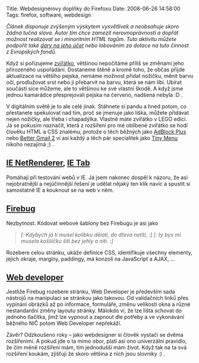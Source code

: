 Title: Webdesignérovy doplňky do Firefoxu
Date: 2008-06-26 14:58:00
Tags: firefox, software, webdesign

*Článek disponuje zvýšeným výskytem vysvětlivek a neobsahuje skoro žádná tučná slova. Autor tím chce zamezit nerovnoprávnosti a dopřát možnost realizovat se i minoritním HTML tagům. Tuto aktivitu můžete podpořit také [dary na jeho účet](http://www.javorek.net/kontakt/) nebo lobováním za dotace na tuto činnost z Evropských fon­dů.*

Když si pořizujeme [zvířátko](http://firefox.czilla.cz/), většinou nepočítáme příliš se změnami jeho přirozeného uspořádání. Dostaneme štěně a kromě toho, že občas přijde aktualizace na většího pejska, nemáme možnost přidat nožičku, měnit barvu očí, prodlužovat srst nebo ji přebarvit na barvu, která se nám líbí. Ubírat součásti sice můžeme, ale to většinou ke své vlastní škodě. A když jsme jednou kamarádce přesprejovali pejska na červeno, nadšená nebyla :D .

V digitálním světě je to ale celé jinak. Stáhnete si pandu a hned potom, co přestanete spekulovat nad tím, proč se jmenuje jako liška, můžete přidávat nejen nožičky, ale třeba i chapadýlka. Vlastně máte zvířátko v LEGO edici. Já se pokusím naznačit, která z rozšíření pro mé oblíbené zvířátko se hodí člověku HTML a CSS znalému, protože o těch běžných jako [AdBlock Plus](http://adblockplus.org/en/) nebo [Better Gmail 2](http://lifehacker.com/software/exclusive-lifehacker-download/better-gmail-2-firefox-extension-for-new-gmail-320618.php) ví asi každý a těch pár specialitek jako [Tiny Menu](http://trac.arantius.com/wiki/Extensions/TinyMenu) nikoho nezajímá ;) .

## [IE NetRenderer](https://addons.mozilla.org/en-US/firefox/addon/6455), [IE Tab](https://addons.mozilla.org/cs/firefox/addon/1419)

Pomáhají při testování webů v IE. Já jsem nakonec dospěl k názoru, že asi nejobratnější a nejúčinnější řešení je udělat nějaký ten klik navíc a spustit si samostatně IE a kouknout se na web v něm.

## [Firebug](https://addons.mozilla.org/en-US/firefox/addon/1843)

Nezbytnost. Kódovat webové šablony bez Firebugu je asi jako

> *[: Kdybych já ti musel kolíbku dělati,
> do dřeva netíti, :]
> [: ty bys mi musela košiličku šíti
> bez jehly a nití. :]*

Rozebere celou stránku, ukáže definice CSS, identifikuje všechny elementy, jejich okraje, marginy, paddingy, má konzoli na JavaScript a AJAX, …

## [Web developer](https://addons.mozilla.org/en-US/firefox/addon/60)

Jestliže Firebug rozebere stránku, Web Developer je především sada nástrojů na manipulaci se stránkou jako takovou. Od validačních linků přes vypínání obrázků až po informace, formuláře, změnu velikosti okna a různé nestandardní změny layoutu stránky. Málokdo ví, že lze lišta schovat do jednoho tlačítka, jímž lze vypnout a zapnout dle potřeby a ve vykonávání běžného NIČ potom Web Developer nepřekáží.

Závěr? Odzkoušeno roky – jako webdesigner si člověk vystačí se dvěma rozšířeními. A pokud jde o ta mimo obor, platí asi ono univerzální pravidlo, že čím méně rozšíření mám, tím jednodušší mám život. Když tak na ta svá rozšíření koukám, zjišťuji že skoro většina z nich jsou slovníky :) .